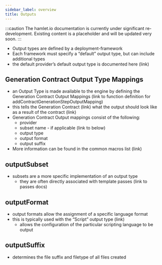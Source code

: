 ```yaml
---
sidebar_label: overview
title: Outputs
---
```

:::caution
The hamlet.io documentation is currently under significant re-development. Existing content is a placeholder and will be updated very soon.
:::

* Output types are defined by a deployment-framework
* Each framework must specify a “default” output type, but can include additional types
* the default provider’s default output type is documented here (link)

## Generation Contract Output Type Mappings

* an Output Type is made available to the engine by defining the Generation Contract Output Mappings (link to function definition for addContractGenerationStepOutputMapping)
* this tells the Generation Contract (link) what the output should look like as a result of the contract (link)
* Generation Contract Output mappings consist of the following:
  * provider
  * subset name - if applicable (link to below)
  * output type
  * output format
  * output suffix
* More information can be found in the common macros list (link)

## outputSubset

* subsets are a more specific implementation of an output type
  * they are often directly associated with template passes (link to passes docs)

## outputFormat

* output formats allow the assignment of a specific language format
* this is typically used with the “Script” output type (link)
  * allows the configuration of the particular scripting language to be output

## outputSuffix

* determines the file suffix and filetype of all files created

